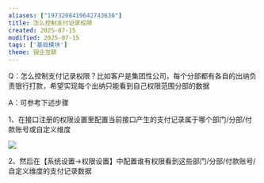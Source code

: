 ```yaml
---
aliases: ["1973208419642743630"]
title: 怎么控制支付记录权限
created: 2025-07-15
modified: 2025-07-15
tags: ['基础模块']
theme: 银企互联
---
```


Q：怎么控制支付记录权限？比如客户是集团性公司，每个分部都有各自的出纳负责银行打款，希望实现每个出纳只能看到自己权限范围分部的数据

A：可参考下述步骤

1、在接口注册的权限设置里配置当前接口产生的支付记录属于哪个部门/分部/付款账号或自定义维度

![](https://myhelpdoc.oss-cn-heyuan.aliyuncs.com/mdimages/807bf616f2e0a65216be7ac2d889d2a1.jpg)

2、然后在【系统设置->权限设置】中配置谁有权限看到这些部门/分部/付款账号/自定义维度的支付记录数据

